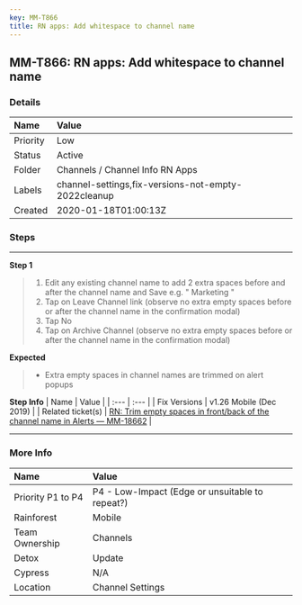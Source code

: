 ```yaml
---
key: MM-T866
title: RN apps: Add whitespace to channel name
---
```


## MM-T866: RN apps: Add whitespace to channel name

### Details

| Name     | Value                                               |
| :------- | :-------------------------------------------------- |
| Priority | Low                                                 |
| Status   | Active                                              |
| Folder   | Channels / Channel Info RN Apps                     |
| Labels   | channel-settings,fix-versions-not-empty-2022cleanup |
| Created  | 2020-01-18T01:00:13Z                                |

### Steps

<hr/>

**Step 1**

> <article><ol><li>Edit any existing channel name to add 2 extra spaces before and after the channel name and Save e.g. " Marketing "</li><li>Tap on Leave Channel link (observe no extra empty spaces before or after the channel name in the confirmation modal)</li><li>Tap No</li><li>Tap on Archive Channel (observe no extra empty spaces before or after the channel name in the confirmation modal)</li></ol></article>

**Expected**

> <article><ul><li>Extra empty spaces in channel names are trimmed on alert popups</li></ul></article>

**Step Info**
| Name | Value |
| :--- | :--- |
| Fix Versions | v1.26 Mobile (Dec 2019) |
| Related ticket(s) | <a href="https://mattermost.atlassian.net/browse/MM-18622" rel="noopener noreferrer" target="_blank">RN: Trim empty spaces in front/back of the channel name in Alerts — MM-18662</a> |

<hr/>

### More Info

| Name              | Value                                           |
| :---------------- | :---------------------------------------------- |
| Priority P1 to P4 | P4 - Low-Impact (Edge or unsuitable to repeat?) |
| Rainforest        | Mobile                                          |
| Team Ownership    | Channels                                        |
| Detox             | Update                                          |
| Cypress           | N/A                                             |
| Location          | Channel Settings                                |
